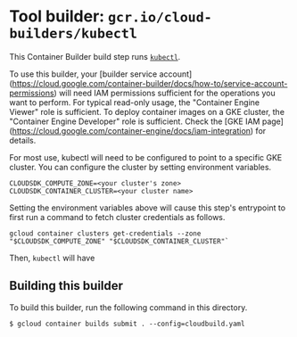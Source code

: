 # Tool builder: `gcr.io/cloud-builders/kubectl`

This Container Builder build step runs
[`kubectl`](https://kubernetes.io/docs/user-guide/kubectl-overview/).

To use this builder, your [builder service account]
(https://cloud.google.com/container-builder/docs/how-to/service-account-permissions)
will need IAM permissions sufficient for the operations you want to perform. For
typical read-only usage, the "Container Engine Viewer" role is sufficient. To
deploy container images on a GKE cluster, the "Container Engine Developer" role
is sufficient. Check the [GKE IAM page]
(https://cloud.google.com/container-engine/docs/iam-integration) for details. 

For most use, kubectl will need to be configured to point to a specific GKE
cluster. You can configure the cluster by setting environment variables.

    CLOUDSDK_COMPUTE_ZONE=<your cluster's zone>
    CLOUDSDK_CONTAINER_CLUSTER=<your cluster name>

Setting the environment variables above will cause this step's entrypoint to
first run a command to fetch cluster credentials as follows.

    gcloud container clusters get-credentials --zone "$CLOUDSDK_COMPUTE_ZONE" "$CLOUDSDK_CONTAINER_CLUSTER"`

Then, `kubectl` will have 

## Building this builder

To build this builder, run the following command in this directory.

    $ gcloud container builds submit . --config=cloudbuild.yaml
